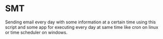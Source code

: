# SMT
Sending email every day with some information  at  a certain time using this script and some app for executing every day at same time like cron on linux or time scheduler on windows.
